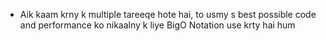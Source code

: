 <!---------------- DSA ----------------------->

<!---------------- BIG O NOTATION ---------------->

* Aik kaam krny k multiple tareeqe hote hai, to usmy s best possible code and performance ko nikaalny k liye BigO Notation use krty hai hum
